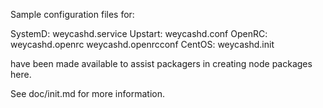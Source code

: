 Sample configuration files for:

SystemD: weycashd.service
Upstart: weycashd.conf
OpenRC:  weycashd.openrc
         weycashd.openrcconf
CentOS:  weycashd.init

have been made available to assist packagers in creating node packages here.

See doc/init.md for more information.
